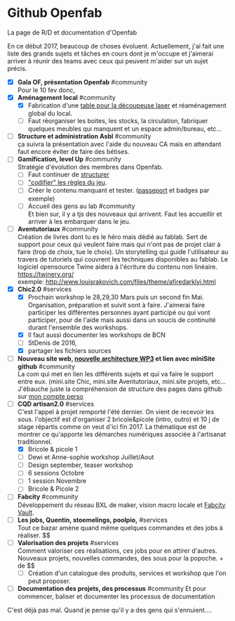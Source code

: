 # Github Openfab
La page de R/D et documentation d'Openfab

En ce début 2017, beaucoup de choses évoluent.
Actuellement, j'ai fait une liste des grands sujets et tâches en cours dont je m'occupe et j'aimerai arriver à réunir des teams avec ceux qui peuvent m'aider sur un sujet précis.

- [x] **Gala OF, présentation Openfab** #community   
    Pour le 10 fev donc,   
- [x] **Aménagement local** #community   
    - [x] Fabrication d'une [table pour la découpeuse laser](https://github.com/openfab-lab/LasersaurBench) et réaménagement global du local. 
	- [ ] Faut réorganiser les boites, les stocks, la circulation, fabriquer quelques meubles qui manquent et un espace admin/bureau, etc...
- [ ] **Structure et administration Asbl** #community  
    ça suivra la présentation avec l'aide du nouveau CA mais en attendant faut encore éviter de faire des bétises.
- [ ] **Gamification, level Up** #community  
    Stratégie d'évolution des membres dans Openfab. 
	- [ ] Faut continuer de [structurer](https://github.com/openfab-lab/openfab/blob/master/Levelup.md) 
	- [ ] ["codifier" les règles du jeu](https://github.com/openfab-lab/openfab/blob/master/RTFM.OF.md). 
	- [ ] Créer le contenu manquant et tester. ([passeport](https://github.com/openfab-lab/passeportMaker) et badges par exemple)
	- [ ] Accueil des gens au lab #community  
    Et bien sur, il y a tjs des nouveaux qui arrivent. Faut les accueillir et arriver à les embarquer dans le jeu.
- [ ] **Aventutoriaux** #community  
    Création de livres dont tu es le héro mais dédié au fablab. Sert de support pour ceux qui veulent faire mais qui n'ont pas de projet clair à faire (trop de choix, tue le choix). Un storytelling qui guide l'utilisateur au travers de tutoriels qui couvrent les techniques disponibles au fablab.  Le logiciel opensource Twine aidera à l'écriture du contenu non linéaire.   https://twinery.org/  
    exemple: http://www.louisrakovich.com/files/theme/afiredarklyi.html
- [X] **Chic2.0** #services  
	- [x] Prochain workshop le 28,29,30 Mars puis un second fin Mai. Organisation, préparation et suivit sont à faire. J'aimerai faire participer les différentes personnes ayant participé ou qui vont participer, pour de l'aide mais aussi dans un soucis de continuité durant l'ensemble des workshops.  
	- [x] Il faut aussi documenter les workshops de BCN  
	- [ ] StDenis de 2016, 
	- [x] partager les fichiers sources  
- [ ] **Nouveau site web, [nouvelle architecture WP3](https://github.com/openfab-lab/openfab/blob/master/img/Architecture%20web%20OF.jpg) et lien avec miniSite github** #community  
    La com qui met en lien les différents sujets et qui va faire le support entre eux. (mini.site Chic, mini.site Aventutoriaux, mini.site projets, etc...  
    J'ébauche juste la compréhension de structure des pages dans github sur [mon compte perso](https://nicolasdb.github.io/)
- [ ] **CQD artisan2.0** #services  
    C'est l'appel à projet remporté l'été dernier. On vient de recevoir les sous. l'objectif est d'organiser 2 bricole&picole (intro, outro) et 10 j de stage répartis comme on veut d'ici fin 2017. La thématique est de montrer ce qu'apporte les démarches numériques associée à l'artisanat traditionnel.
	- [x] Bricole & picole 1
	- [ ] Dewi et Anne-sophie workshop Juillet/Aout
	- [ ] Design september, teaser workshop
	- [ ] 6 sessions Octobre
	- [ ] 1 session Novembre
	- [ ] Bricole & Picole 2
- [ ] **Fabcity** #community  
    Développement du réseau BXL de maker, vision macro locale et [Fabcity Vault](https://medium.com/@yannickschanden/fab-city-vault-from-mutualisation-of-resources-to-sharing-the-outcome-5d6ae0a5b5b6#.t7vv3lmuz).
- [ ] **Les jobs, Quentin, stoemelings, poolpio,** #services  
    Tout ce bazar amène quand même quelques commandes et des jobs à réaliser. $$
- [ ] **Valorisation des projets** #services  
    Comment valoriser ces réalisations, ces jobs pour en attirer d'autres. Nouveaux projets, nouvelles commandes, des sous pour la popoche. + de $$
	- [ ] Création d'un catalogue des produits, services et workshop que l'on peut proposer.
- [ ] **Documentation des projets, des processus** #community
    Et pour commencer, baliser et documenter les processus de documentation

C'est déjà pas mal. Quand je pense qu'il y a des gens qui s'ennuient....
